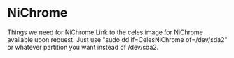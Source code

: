# NiChrome
Things we need for NiChrome
Link to the celes image for NiChrome available upon request.
Just use "sudo dd if=CelesNiChrome of=/dev/sda2" or whatever partition you want instead of /dev/sda2.

